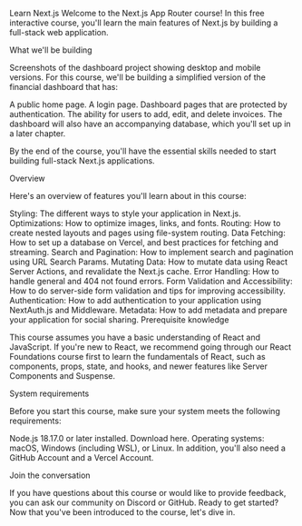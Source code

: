 Learn Next.js
Welcome to the Next.js App Router course! In this free interactive course, you'll learn the main features of Next.js by building a full-stack web application.

What we'll be building

Screenshots of the dashboard project showing desktop and mobile versions.
For this course, we'll be building a simplified version of the financial dashboard that has:

A public home page.
A login page.
Dashboard pages that are protected by authentication.
The ability for users to add, edit, and delete invoices.
The dashboard will also have an accompanying database, which you'll set up in a later chapter.

By the end of the course, you'll have the essential skills needed to start building full-stack Next.js applications.

Overview

Here's an overview of features you'll learn about in this course:

Styling: The different ways to style your application in Next.js.
Optimizations: How to optimize images, links, and fonts.
Routing: How to create nested layouts and pages using file-system routing.
Data Fetching: How to set up a database on Vercel, and best practices for fetching and streaming.
Search and Pagination: How to implement search and pagination using URL Search Params.
Mutating Data: How to mutate data using React Server Actions, and revalidate the Next.js cache.
Error Handling: How to handle general and 404 not found errors.
Form Validation and Accessibility: How to do server-side form validation and tips for improving accessibility.
Authentication: How to add authentication to your application using NextAuth.js and Middleware.
Metadata: How to add metadata and prepare your application for social sharing.
Prerequisite knowledge

This course assumes you have a basic understanding of React and JavaScript. If you're new to React, we recommend going through our React Foundations course first to learn the fundamentals of React, such as components, props, state, and hooks, and newer features like Server Components and Suspense.

System requirements

Before you start this course, make sure your system meets the following requirements:

Node.js 18.17.0 or later installed. Download here.
Operating systems: macOS, Windows (including WSL), or Linux.
In addition, you'll also need a GitHub Account and a Vercel Account.

Join the conversation

If you have questions about this course or would like to provide feedback, you can ask our community on Discord or GitHub.
Ready to get started?
Now that you've been introduced to the course, let's dive in.
